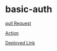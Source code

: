 # basic-auth
[pull Request](https://github.com/jadaan96/basic-auth/pull/1)


[Action](https://github.com/jadaan96/basic-auth/actions)


[Deployed Link](https://basic-auth-5osr.onrender.com/)
